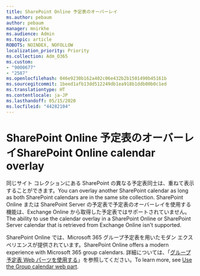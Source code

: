 ```yaml
---
title: SharePoint Online 予定表のオーバーレイ
ms.author: pebaum
author: pebaum
manager: mnirkhe
ms.audience: Admin
ms.topic: article
ROBOTS: NOINDEX, NOFOLLOW
localization_priority: Priority
ms.collection: Adm_O365
ms.custom:
- "9000677"
- "2587"
ms.openlocfilehash: 046e9230b162a402c06e432b2b1501490b45161b
ms.sourcegitcommit: 1beed1afb13dd512249db1ea918b1ddb00b0c1ed
ms.translationtype: HT
ms.contentlocale: ja-JP
ms.lasthandoff: 05/15/2020
ms.locfileid: "44282104"
---
```

# <a name="sharepoint-online-calendar-overlay"></a><span data-ttu-id="6d9ee-102">SharePoint Online 予定表のオーバーレイ</span><span class="sxs-lookup"><span data-stu-id="6d9ee-102">SharePoint Online calendar overlay</span></span>

<span data-ttu-id="6d9ee-103">同じサイト コレクションにある SharePoint の異なる予定表同士は、重ねて表示することができます。</span><span class="sxs-lookup"><span data-stu-id="6d9ee-103">You can overlay another SharePoint calendar as long as both SharePoint calendars are in the same site collection.</span></span> <span data-ttu-id="6d9ee-104">SharePoint Online または SharePoint Server の予定表で予定表のオーバーレイを使用する機能は、Exchange Online から取得した予定表ではサポートされていません。</span><span class="sxs-lookup"><span data-stu-id="6d9ee-104">The ability to use the calendar overlay in a SharePoint Online or SharePoint Server calendar that is retrieved from Exchange Online isn't supported.</span></span>

<span data-ttu-id="6d9ee-105">SharePoint Online では、Microsoft 365 グループ予定表を用いたモダン エクスペリエンスが提供されています。</span><span class="sxs-lookup"><span data-stu-id="6d9ee-105">SharePoint Online offers a modern experience with Microsoft 365 group calendars.</span></span> <span data-ttu-id="6d9ee-106">詳細については、「[グループ予定表 Web パーツを使用する](https://support.microsoft.com/ja-JP/office/use-the-group-calendar-web-part-eaf3c04d-5699-48cb-8b5e-3caa887d51ce)」を参照してください。</span><span class="sxs-lookup"><span data-stu-id="6d9ee-106">To learn more, see [Use the Group calendar web part](https://support.microsoft.com/ja-JP/office/use-the-group-calendar-web-part-eaf3c04d-5699-48cb-8b5e-3caa887d51ce).</span></span>
